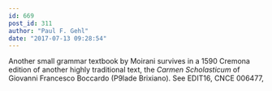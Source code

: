 ```yaml
---
id: 669
post_id: 311
author: "Paul F. Gehl"
date: "2017-07-13 09:28:54"
---
```

Another small grammar textbook by Moirani survives in a 1590 Cremona edition of another highly traditional text, the <em>Carmen Scholasticum</em> of Giovanni Francesco Boccardo (P9lade Brixiano). See EDIT16, CNCE 006477,
